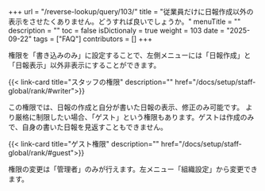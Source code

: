 +++
url = "/reverse-lookup/query/103/"
title = "従業員だけに日報作成以外の表示をさせたくありません。どうすれば良いでしょうか。"
menuTitle = ""
description = ""
toc = false
isDictionaly = true
weight = 103
date = "2025-09-22"
tags = ["FAQ"]
contributors = []
+++

権限を「書き込みのみ」に設定することで、左側メニューには「日報作成」と「日報表示」以外非表示にすることができます。

{{< link-card title="スタッフの権限"  description="" href="/docs/setup/staff-global/rank/#writer">}}

この権限では、日報の作成と自分が書いた日報の表示、修正のみ可能です。
より厳格に制限したい場合、「ゲスト」という権限もあります。ゲストは作成のみで、自身の書いた日報を見返すこともできません。

{{< link-card title="ゲスト権限"  description="" href="/docs/setup/staff-global/rank/#guest">}}

権限の変更は「管理者」のみが行えます。左メニュー「組織設定」から変更できます。
